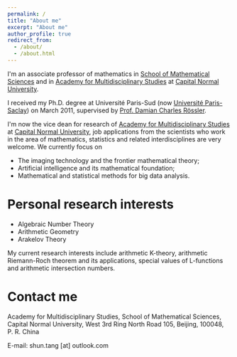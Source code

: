 ```yaml
---
permalink: /
title: "About me"
excerpt: "About me"
author_profile: true
redirect_from: 
  - /about/
  - /about.html
---
```


I'm an associate professor of mathematics in [School of Mathematical Sciences](https://math.cnu.edu.cn/) and in [Academy for Multidisciplinary Studies](http://ams.cnu.edu.cn) at [Capital Normal University](https://cnu.edu.cn).

I received my Ph.D. degree at Université Paris-Sud (now [Université Paris-Saclay](https://universite-paris-saclay.fr)) on March 2011, supervised by [Prof. Damian Charles Rössler](http://people.maths.ox.ac.uk/rossler).

I'm now the vice dean for research of [Academy for Multidisciplinary Studies](http://ams.cnu.edu.cn) at [Capital Normal University](https://cnu.edu.cn), job applications from the scientists who work in the area of mathematics, statistics and related interdisciplines are very welcome. We currently focus on 

* The imaging technology and the frontier mathematical theory;
* Artificial intelligence and its mathematical foundation;
* Mathematical and statistical methods for big data analysis.

Personal research interests
======
* Algebraic Number Theory
* Arithmetic Geometry
* Arakelov Theory

My current research interests include arithmetic K-theory, arithmetic Riemann-Roch theorem and its applications, special values of L-functions and arithmetic intersection numbers.

Contact me
======
Academy for Multidisciplinary Studies, School of Mathematical Sciences, Capital Normal University, West 3rd Ring North Road 105, Beijing, 100048, P. R. China

E-mail: shun.tang [at] outlook.com 

